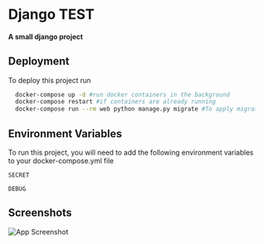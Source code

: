 
# Django TEST 

#### A small django project




## Deployment

To deploy this project run

```bash
  docker-compose up -d #run docker containers in the background
  docker-compose restart #if containers are already running
  docker-compose run --rm web python manage.py migrate #To apply migrations to the database
```


## Environment Variables

To run this project, you will need to add the following environment variables to your docker-compose.yml file

`SECRET`

`DEBUG`


## Screenshots

![App Screenshot](https://i.imgur.com/sio7UH9.png)


